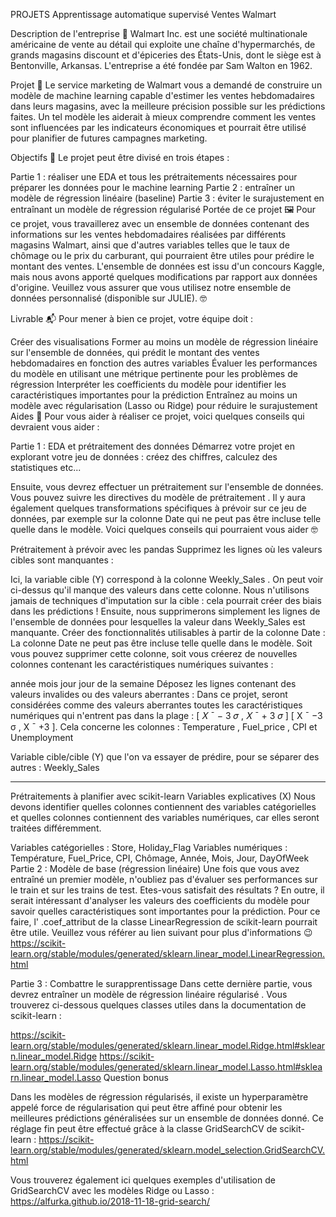 PROJETS Apprentissage automatique supervisé
Ventes Walmart

Description de l'entreprise 📇
Walmart Inc. est une société multinationale américaine de vente au détail qui exploite une chaîne d'hypermarchés, de grands magasins discount et d'épiceries des États-Unis, dont le siège est à Bentonville, Arkansas. L'entreprise a été fondée par Sam Walton en 1962.

Projet 🚧
Le service marketing de Walmart vous a demandé de construire un modèle de machine learning capable d'estimer les ventes hebdomadaires dans leurs magasins, avec la meilleure précision possible sur les prédictions faites. Un tel modèle les aiderait à mieux comprendre comment les ventes sont influencées par les indicateurs économiques et pourrait être utilisé pour planifier de futures campagnes marketing.

Objectifs 🎯
Le projet peut être divisé en trois étapes :

Partie 1 : réaliser une EDA et tous les prétraitements nécessaires pour préparer les données pour le machine learning
Partie 2 : entraîner un modèle de régression linéaire (baseline)
Partie 3 : éviter le surajustement en entraînant un modèle de régression régularisé
Portée de ce projet 🖼️
Pour ce projet, vous travaillerez avec un ensemble de données contenant des informations sur les ventes hebdomadaires réalisées par différents magasins Walmart, ainsi que d'autres variables telles que le taux de chômage ou le prix du carburant, qui pourraient être utiles pour prédire le montant des ventes. L'ensemble de données est issu d'un concours Kaggle, mais nous avons apporté quelques modifications par rapport aux données d'origine. Veuillez vous assurer que vous utilisez notre ensemble de données personnalisé (disponible sur JULIE). 🤓

Livrable 📬
Pour mener à bien ce projet, votre équipe doit :

Créer des visualisations
Former au moins un modèle de régression linéaire sur l'ensemble de données, qui prédit le montant des ventes hebdomadaires en fonction des autres variables
Évaluer les performances du modèle en utilisant une métrique pertinente pour les problèmes de régression
Interpréter les coefficients du modèle pour identifier les caractéristiques importantes pour la prédiction
Entraînez au moins un modèle avec régularisation (Lasso ou Ridge) pour réduire le surajustement
Aides 🦮
Pour vous aider à réaliser ce projet, voici quelques conseils qui devraient vous aider :

Partie 1 : EDA et prétraitement des données
Démarrez votre projet en explorant votre jeu de données : créez des chiffres, calculez des statistiques etc...

Ensuite, vous devrez effectuer un prétraitement sur l'ensemble de données. Vous pouvez suivre les directives du modèle de prétraitement . Il y aura également quelques transformations spécifiques à prévoir sur ce jeu de données, par exemple sur la colonne Date qui ne peut pas être incluse telle quelle dans le modèle. Voici quelques conseils qui pourraient vous aider 🤓

Prétraitement à prévoir avec les pandas
Supprimez les lignes où les valeurs cibles sont manquantes :

Ici, la variable cible (Y) correspond à la colonne Weekly_Sales . On peut voir ci-dessus qu'il manque des valeurs dans cette colonne.
Nous n'utilisons jamais de techniques d'imputation sur la cible : cela pourrait créer des biais dans les prédictions !
Ensuite, nous supprimerons simplement les lignes de l'ensemble de données pour lesquelles la valeur dans Weekly_Sales est manquante.
Créer des fonctionnalités utilisables à partir de la colonne Date : La colonne Date ne peut pas être incluse telle quelle dans le modèle. Soit vous pouvez supprimer cette colonne, soit vous créerez de nouvelles colonnes contenant les caractéristiques numériques suivantes :

année
mois
jour
jour de la semaine
Déposez les lignes contenant des valeurs invalides ou des valeurs aberrantes : Dans ce projet, seront considérées comme des valeurs aberrantes toutes les caractéristiques numériques qui n'entrent pas dans la plage :
[
𝑋
ˉ
−
3
𝜎
,
𝑋
ˉ
+
3
𝜎
]
[ 
X
ˉ
 −3 σ , 
X
ˉ
 +3 ]​. Cela concerne les colonnes : Temperature , Fuel_price , CPI et Unemployment

Variable cible/cible (Y) que l'on va essayer de prédire, pour se séparer des autres : Weekly_Sales

------------

Prétraitements à planifier avec scikit-learn
Variables explicatives (X) Nous devons identifier quelles colonnes contiennent des variables catégorielles et quelles colonnes contiennent des variables numériques, car elles seront traitées différemment.

Variables catégorielles : Store, Holiday_Flag
Variables numériques : Température, Fuel_Price, CPI, Chômage, Année, Mois, Jour, DayOfWeek
Partie 2 : Modèle de base (régression linéaire)
Une fois que vous avez entraîné un premier modèle, n'oubliez pas d'évaluer ses performances sur le train et sur les trains de test. Etes-vous satisfait des résultats ? En outre, il serait intéressant d'analyser les valeurs des coefficients du modèle pour savoir quelles caractéristiques sont importantes pour la prédiction. Pour ce faire, l' .coef_attribut de la classe LinearRegression de scikit-learn pourrait être utile. Veuillez vous référer au lien suivant pour plus d'informations 😉 https://scikit-learn.org/stable/modules/generated/sklearn.linear_model.LinearRegression.html

Partie 3 : Combattre le surapprentissage
Dans cette dernière partie, vous devrez entraîner un modèle de régression linéaire régularisé . Vous trouverez ci-dessous quelques classes utiles dans la documentation de scikit-learn :

https://scikit-learn.org/stable/modules/generated/sklearn.linear_model.Ridge.html#sklearn.linear_model.Ridge
https://scikit-learn.org/stable/modules/generated/sklearn.linear_model.Lasso.html#sklearn.linear_model.Lasso
Question bonus

Dans les modèles de régression régularisés, il existe un hyperparamètre appelé force de régularisation qui peut être affiné pour obtenir les meilleures prédictions généralisées sur un ensemble de données donné. Ce réglage fin peut être effectué grâce à la classe GridSearchCV de scikit-learn : https://scikit-learn.org/stable/modules/generated/sklearn.model_selection.GridSearchCV.html

Vous trouverez également ici quelques exemples d'utilisation de GridSearchCV avec les modèles Ridge ou Lasso : https://alfurka.github.io/2018-11-18-grid-search/
